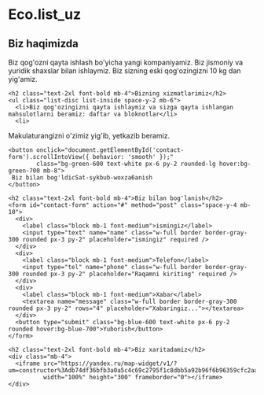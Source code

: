 # Eco.list_uz
<!DOCTYPE html>
<html lang="ru">
<head>
  <meta charset="UTF-8" />
  <meta name="viewport" content="width=device-width, initial-scale=1.0" />
  <title>Переработка бумаги</title>
  <script src="https://cdn.tailwindcss.com"></script>
</head>
<body class="bg-gray-100 text-gray-900 font-sans">
  <div class="max-w-3xl mx-auto p-6 bg-white shadow-lg rounded-lg mt-10">
    <h2 class="text-2xl font-bold mb-4">Biz haqimizda</h2>
    <p class="text-base leading-relaxed mb-6">
        Biz qog'ozni qayta ishlash bo'yicha yangi kompaniyamiz. Biz jismoniy va yuridik shaxslar bilan ishlaymiz. Biz sizning eski qog'ozingizni 10 kg dan yig'amiz.
    </p>

    <h2 class="text-2xl font-bold mb-4">Bizning xizmatlarimiz</h2>
    <ul class="list-disc list-inside space-y-2 mb-6">
      <li>Biz qog'ozingizni qayta ishlaymiz va sizga qayta ishlangan mahsulotlarni beramiz: daftar va bloknotlar</li>
      <li>
Makulaturangizni o'zimiz yig'ib, yetkazib beramiz.  </li>
    </ul>

    <button onclick="document.getElementById('contact-form').scrollIntoView({ behavior: 'smooth' });"
            class="bg-green-600 text-white px-6 py-2 rounded-lg hover:bg-green-700 mb-8">
     Biz bilan bog'ldicSat-sykbub-woxza6anish
    </button>

    <h2 class="text-2xl font-bold mb-4">Biz bilan bog'lanish</h2>
    <form id="contact-form" action="#" method="post" class="space-y-4 mb-10">
      <div>
        <label class="block mb-1 font-medium">ismingiz</label>
        <input type="text" name="name" class="w-full border border-gray-300 rounded px-3 py-2" placeholder="ismingiz" required />
      </div>
      <div>
        <label class="block mb-1 font-medium">Telefon</label>
        <input type="tel" name="phone" class="w-full border border-gray-300 rounded px-3 py-2" placeholder="Raqamni kiriting" required />
      </div>
      <div>
        <label class="block mb-1 font-medium">Xabar</label>
        <textarea name="message" class="w-full border border-gray-300 rounded px-3 py-2" rows="4" placeholder="Xabaringiz..."></textarea>
      </div>
      <button type="submit" class="bg-blue-600 text-white px-6 py-2 rounded hover:bg-blue-700">Yuborish</button>
    </form>

    <h2 class="text-2xl font-bold mb-4">Biz xaritadamiz</h2>
    <div class="mb-4">
      <iframe src="https://yandex.ru/map-widget/v1/?um=constructor%3Adb74df36bfb3a0a5c4c69c2795f1c8dbb5a92b96f6b96359cfc2aa2ee19b1373&amp;source=constructor"
              width="100%" height="300" frameborder="0"></iframe>
    </div>
  </div>
</body>
</html>
